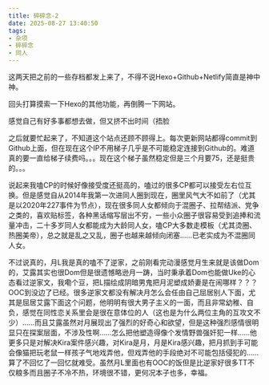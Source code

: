 ```yaml
---
title: 碎碎念-2
date: 2025-08-27 13:40:50
tags: 
- 杂项
- 碎碎念
- 同人
---
```

这两天把之前的一些存档都发上来了，不得不说Hexo+Github+Netlify简直是神中神。

回头打算摸索一下Hexo的其他功能，再倒腾一下网站。

感觉自己有好多事都想去做，但又挤不出时间（捂脸

之后就要忙起来了，不知道这个站点还顾不顾得上。每次更新网站都得commit到Github上面，但在现在这个IP不用梯子几乎是不可能稳定连接到Github的。难道真的要一直给梯子续费吗。。。现在这个梯子虽然稳定但是三个月要75，还是挺贵的。。。

说起来我嗑CP的时候好像接受度还挺高的，嗑过的很多CP都可以接受左右位互换。但是感觉自从2014年我第一次进同人圈到现在，圈里风气大不如前了（尤其是以2020年227事件为节点），现在很多同人女都倾向于混圈子、拉帮结派、党争之类的，喜欢贴标签，各种黑话缩写层出不穷，一些小众圈子很容易受到追捧和流量冲击，二十多岁同人女都能成为大龄同人女，嗑CP大多数走模板（尤其烫圈、热圈美帝），总之就是乱之又乱，圈子也越来越倾向闭塞……已老实成为不混圈同人女。

不过说真的，月L我是真的嗑不了逆家，之前刚看完动漫感觉月生来就是该做Dom的，艾露其实也很Dom但是很遗憾略逊月一踌，当时秉承着Dom也能做Uke的心态看过逆家文，我嘞个豆，把L描绘成阴暗男鬼把月泥塑成娇妻是在闹哪样？？？OOC到没边了已经。很多逆家文都没有解决月怎么会任由自己屈居别人下面，尤其是屈居艾露下面这个问题，他明明有很大男子主义的一面，而且非常幼稚、自负，感觉在同性恋关系里会是很在意体位的人（这也是为什么两位主角的互攻文不少）……而且艾露虽然对月展现出了强烈的好奇心和欲望，但是这种强烈感情很明显只在探案层面，不涉及性啊……怎么把他塑造得像个发情野兽强奸犯一样……他更多只是对解决Kira案件感兴趣，对Kira是月，月是Kira感兴趣，把月抓到手可能会像猫把玩老鼠一样孩子气地戏弄他，但戏弄他的手段绝对不可能包括侵犯的……算了不回忆了一回忆就难受。虽然月L里面也有OOC的饭但是比逆家好很多TT不仅粮多而且圈子不冷不热，环境很不错，更何况本子也多，幸福。